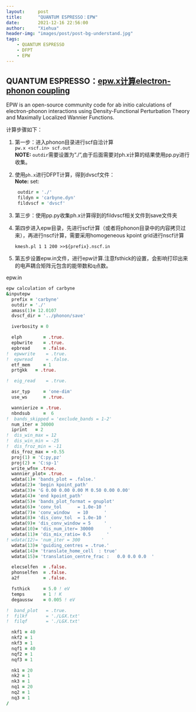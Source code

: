 ```yaml
---
layout:     post
title:      "QUANTUM ESPRESSO：EPW"
date:       2021-12-16 22:56:00
author:     "Xiehua"
header-img: "images/post/post-bg-understand.jpg"
tags:
    - QUANTUM ESPRESSO
    - DFPT
    - EPW
---
```


## QUANTUM ESPRESSO：[epw.x计算electron-phonon coupling](https://epw-code.org/)

EPW is an open-source community code for ab initio calculations of electron-phonon interactions using Density-Functional Perturbation Theory and Maximally Localized Wannier Functions.

计算步骤如下：  

1. 第一步：进入phonon目录进行scf自洽计算  
   `pw.x <scf.in> scf.out`  
   **NOTE:** `outdir`需要设置为”./”,由于后面需要对ph.x计算的结果使用pp.py进行收集。

2. 使用`ph.x`进行DFPT计算，得到dvscf文件：  
   **Note:** set:  

   ```fortran
    outdir = './'
    fildyn = 'carbyne.dyn'
    fildvscf = 'dvscf'
    ```

3. 第三步：使用pp.py收集ph.x计算得到的fildvscf相关文件到save文件夹  

4. 第四步进入epw目录，先进行scf计算（或者将phonon目录中的内容拷贝过来），再进行nscf计算，需要采用homogeneous kpoint grid进行nscf计算

    `kmesh.pl 1 1 200 >>${prefix}.nscf.in`

5. 第五步设置epw.in文件，进行epw计算.注意fsthick的设置，会影响打印出来的电声耦合矩阵元包含的能带数和q点数。  

epw.in

```fortran
epw calculation of carbyne
&inputepw
  prefix = 'carbyne'
  outdir = './'
  amass(1)= 12.0107
  dvscf_dir = '../phonon/save'

  iverbosity = 0

  elph        = .true.
  epbwrite    = .true.
  epbread     = .false.
!  epwwrite    = .true.
!  epwread     = .false.
  etf_mem     = 1
  prtgkk   = .true.

!  eig_read    = .true.

  asr_typ     = 'one-dim'
  use_ws      = .true.

  wannierize = .true.
  nbndsub     =  6
!  bands_skipped = 'exclude_bands = 1-2'
  num_iter = 30000
  iprint   = 2
!  dis_win_max = 12
!  dis_win_min = -25
!  dis_froz_min = -11
  dis_froz_max = -0.55
  proj(1) = 'C:py,pz'
  proj(2) = 'C:sp-1'
  write_wfn= .true.
  wannier_plot= .true.
  wdata(1)= 'bands_plot = .false.'
  wdata(2)= 'begin kpoint_path'
  wdata(3)= 'G 0.00 0.00 0.00 M 0.50 0.00 0.00'
  wdata(4)= 'end kpoint_path'
  wdata(5)= 'bands_plot_format = gnuplot'
  wdata(6)= 'conv_tol      = 1.0e-10 '
  wdata(7)= 'conv_window   = 10      '
  wdata(8)= 'dis_conv_tol  = 1.0e-10 '
  wdata(9)= 'dis_conv_window = 5     '
  wdata(10)= 'dis_num_iter= 30000      '
  wdata(11)= 'dis_mix_ratio= 0.5      '
! wdata(12)= 'num_iter = 300        '
  wdata(13)= 'guiding_centres = .true.'
  wdata(14)= 'translate_home_cell  : true'
  wdata(15)= 'translation_centre_frac :   0.0 0.0 0.0  '

  elecselfen  = .false.
  phonselfen  = .false.
  a2f         = .false.

  fsthick     = 5.0 ! eV
  temps       = 1 ! K
  degaussw    = 0.005 ! eV

!  band_plot   = .true.
!  filkf       = './LGX.txt'
!  filqf       = './LGX.txt'

  nkf1 = 40
  nkf2 = 1
  nkf3 = 1
  nqf1 = 40
  nqf2 = 1
  nqf3 = 1

  nk1 = 20
  nk2 = 1
  nk3 = 1
  nq1 = 20
  nq2 = 1
  nq3 = 1
/ 
```
